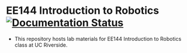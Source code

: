 # EE144 Introduction to Robotics [![Documentation Status](https://ucr-ee144.readthedocs.io/en/latest/?badge=latest)](https://ucr-ee144.readthedocs.io/en/latest)
- This repository hosts lab materials for EE144 Introduction to Robotics class at UC Riverside.
